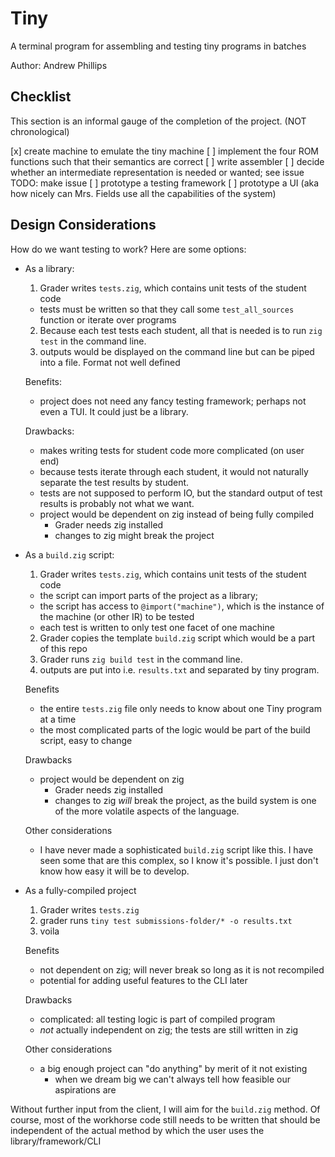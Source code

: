 # Tiny

A terminal program for assembling and testing tiny programs in batches

Author: Andrew Phillips

## Checklist

This section is an informal gauge of the completion of the project. (NOT chronological)

[x] create machine to emulate the tiny machine
[ ] implement the four ROM functions such that their semantics are correct
[ ] write assembler
[ ] decide whether an intermediate representation is needed or wanted; see issue TODO: make issue
[ ] prototype a testing framework
[ ] prototype a UI (aka how nicely can Mrs. Fields use all the capabilities of the system)

## Design Considerations

How do we want testing to work? Here are some options:
- As a library:
  1. Grader writes `tests.zig`, which contains unit tests of the student code
    - tests must be written so that they call some `test_all_sources` function or iterate over programs
  2. Because each test tests each student, all that is needed is to run `zig test` in the command line.
  3. outputs would be displayed on the command line but can be piped into a file. Format not well defined
  
  Benefits:
  - project does not need any fancy testing framework; perhaps not even a TUI. It could just be a library.
  
  Drawbacks:
  - makes writing tests for student code more complicated (on user end)
  - because tests iterate through each student, it would not naturally separate the test results by student.
  - tests are not supposed to perform IO, but the standard output of test results is probably not what we want.
  - project would be dependent on zig instead of being fully compiled
    - Grader needs zig installed
    - changes to zig might break the project
- As a `build.zig` script:
  1. Grader writes `tests.zig`, which contains unit tests of the student code
    - the script can import parts of the project as a library;
    - the script has access to `@import("machine")`, which is the instance of the machine (or other IR) to be tested
    - each test is written to only test one facet of one machine
  2. Grader copies the template `build.zig` script which would be a part of this repo
  3. Grader runs `zig build test` in the command line.
  4. outputs are put into i.e. `results.txt` and separated by tiny program.

  Benefits
  - the entire `tests.zig` file only needs to know about one Tiny program at a time
  - the most complicated parts of the logic would be part of the build script, easy to change

  Drawbacks
  - project would be dependent on zig
    - Grader needs zig installed
    - changes to zig _will_ break the project, as the build system is one of the more volatile aspects of the language.

  Other considerations
  - I have never made a sophisticated `build.zig` script like this. I have seen some that are this complex, so I know it's possible.
    I just don't know how easy it will be to develop.
- As a fully-compiled project
  1. Grader writes `tests.zig`
  2. grader runs `tiny test submissions-folder/* -o results.txt`
  3. voila

  Benefits
  - not dependent on zig; will never break so long as it is not recompiled
  - potential for adding useful features to the CLI later
  
  Drawbacks
  - complicated: all testing logic is part of compiled program
  - _not_ actually independent on zig; the tests are still written in zig

  Other considerations
  - a big enough project can "do anything" by merit of it not existing
    - when we dream big we can't always tell how feasible our aspirations are

Without further input from the client, I will aim for the `build.zig` method. Of course, most of the workhorse code still needs
to be written that should be independent of the actual method by which the user uses the library/framework/CLI

